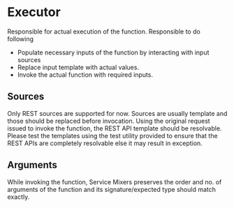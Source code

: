 # Executor

Responsible for actual execution of the function. Responsible to do following

* Populate necessary inputs of the function by interacting with input sources
* Replace input template with actual values.
* Invoke the actual function with required inputs.

## Sources

Only REST sources are supported for now. Sources are usually template and those should be replaced before invocation. Using the original request issued to invoke the function, the REST API template should be resolvable.
Please test the templates using the test utility provided to ensure that the REST APIs are completely resolvable else it may result in exception.

## Arguments

While invoking the function, Service Mixers preserves the order and no. of arguments of the function and its signature/expected type should match exactly.
